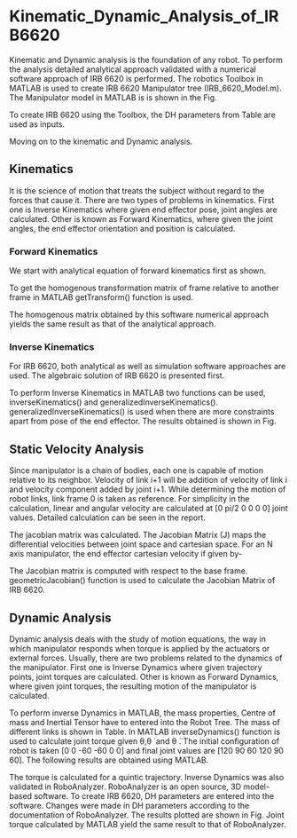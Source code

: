 # Kinematic_Dynamic_Analysis_of_IRB6620

Kinematic and Dynamic analysis is the foundation of any robot. To perform the analysis detailed analytical approach validated with a numerical software approach of IRB 6620 is performed. The robotics Toolbox in MATLAB is used to create IRB 6620 Manipulator tree (IRB_6620_Model.m). The Manipulator model in MATLAB is is shown in the Fig.  

To create IRB 6620 using the Toolbox, the DH parameters from Table are used as inputs.

Moving on to the kinematic and Dynamic analysis.

## Kinematics

It is the science of motion that treats the subject without regard to the forces that cause it. There are two types of problems in kinematics. First one is Inverse Kinematics where given end effector pose, joint angles are calculated. Other is known as Forward Kinematics, where given the joint angles, the end effector orientation and position is calculated. 

### Forward Kinematics

We start with analytical equation of forward kinematics first as shown. 

To get the homogenous transformation matrix of frame relative to another frame in MATLAB getTransform() function is used. 

The homogenous matrix obtained by this software numerical approach yields the same result as that of the analytical approach. 

### Inverse Kinematics

For IRB 6620, both analytical as well as simulation software approaches are used. The algebraic solution of IRB 6620 is presented first. 

To perform Inverse Kinematics in MATLAB two functions can be used, inverseKinematics() and generalizedInverseKinematics(). generalizedInverseKinematics() is used when there are more constraints apart from pose of the end effector. The results obtained is shown in Fig.

## Static Velocity Analysis

Since manipulator is a chain of bodies, each one is capable of motion relative to its neighbor. Velocity of link i+1 will be addition of velocity of link i and velocity component added by joint i+1. While determining the motion of robot links, link frame 0 is taken as reference. For simplicity in the calculation, linear and angular velocity are calculated at [0 pi/2 0 0 0 0] joint values. Detailed calculation can be seen in the report. 

The jacobian matrix was calculated. The Jacobian Matrix (J) maps the differential velocities between joint space and cartesian space. For an N axis manipulator, the end effector cartesian velocity if given by-

The Jacobian matrix is computed with respect to the base frame. geometricJacobian() function is used to calculate the Jacobian Matrix of IRB 6620. 

## Dynamic Analysis

Dynamic analysis deals with the study of motion equations, the way in which manipulator responds when torque is applied by the actuators or external forces. Usually, there are two problems related to the dynamics of the manipulator. First one is Inverse Dynamics where given trajectory points, joint torques are calculated. Other is known as Forward Dynamics, where given joint torques, the resulting motion of the manipulator is calculated. 

To perform inverse Dynamics in MATLAB, the mass properties, Centre of mass and Inertial Tensor have to entered into the Robot Tree. The mass of different links is shown in Table. In MATLAB inverseDynamics() function is used to calculate joint torque given θ,θ ̇ and θ ̈. The initial configuration of robot is taken [0 0 -60 -60 0 0] and final joint values are [120 90 60 120 90 60]. The following results are obtained using MATLAB. 
 
The torque is calculated for a quintic trajectory. Inverse Dynamics was also validated in RoboAnalyzer. RoboAnalyzer is an open source, 3D model-based software. To create IRB 6620, DH parameters are entered into the software. Changes were made in DH parameters according to the documentation of RoboAnalyzer. The results plotted are shown in Fig. Joint torque calculated by MATLAB yield the same result to that of RoboAnalyzer.  
